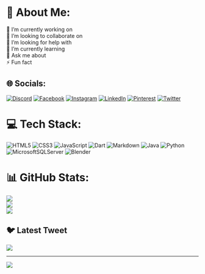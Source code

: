 # 💫 About Me:
🔭 I’m currently working on<br>👯 I’m looking to collaborate on<br>🤝 I’m looking for help with<br>🌱 I’m currently learning<br>💬 Ask me about<br>⚡ Fun fact


## 🌐 Socials:
[![Discord](https://img.shields.io/badge/Discord-%237289DA.svg?logo=discord&logoColor=white)](https://discord.gg/MoaZz#5477) [![Facebook](https://img.shields.io/badge/Facebook-%231877F2.svg?logo=Facebook&logoColor=white)](https://facebook.com/https://www.facebook.com/moaaz.osamaahmed.5?mibextid=ZbWKwL) [![Instagram](https://img.shields.io/badge/Instagram-%23E4405F.svg?logo=Instagram&logoColor=white)](https://instagram.com/https://instagram.com/moazosama2004/) [![LinkedIn](https://img.shields.io/badge/LinkedIn-%230077B5.svg?logo=linkedin&logoColor=white)](https://linkedin.com/in/https://www.linkedin.com/in/moaz-osama-161ab723a/) [![Pinterest](https://img.shields.io/badge/Pinterest-%23E60023.svg?logo=Pinterest&logoColor=white)](https://pinterest.com/https://www.pinterest.com/ezemoxo808/) [![Twitter](https://img.shields.io/badge/Twitter-%231DA1F2.svg?logo=Twitter&logoColor=white)](https://twitter.com/https://twitter.com/https://twitter.com/UrfavMoaaaz) 

# 💻 Tech Stack:
![HTML5](https://img.shields.io/badge/html5-%23E34F26.svg?style=flat-square&logo=html5&logoColor=white) ![CSS3](https://img.shields.io/badge/css3-%231572B6.svg?style=flat-square&logo=css3&logoColor=white) ![JavaScript](https://img.shields.io/badge/javascript-%23323330.svg?style=flat-square&logo=javascript&logoColor=%23F7DF1E) ![Dart](https://img.shields.io/badge/dart-%230175C2.svg?style=flat-square&logo=dart&logoColor=white) ![Markdown](https://img.shields.io/badge/markdown-%23000000.svg?style=flat-square&logo=markdown&logoColor=white) ![Java](https://img.shields.io/badge/java-%23ED8B00.svg?style=flat-square&logo=java&logoColor=white) ![Python](https://img.shields.io/badge/python-3670A0?style=flat-square&logo=python&logoColor=ffdd54) ![MicrosoftSQLServer](https://img.shields.io/badge/Microsoft%20SQL%20Sever-CC2927?style=flat-square&logo=microsoft%20sql%20server&logoColor=white) ![Blender](https://img.shields.io/badge/blender-%23F5792A.svg?style=flat-square&logo=blender&logoColor=white)
# 📊 GitHub Stats:
![](https://github-readme-stats.vercel.app/api?username=moazosama2004&theme=radical&hide_border=false&include_all_commits=false&count_private=false)<br/>
![](https://github-readme-streak-stats.herokuapp.com/?user=moazosama2004&theme=radical&hide_border=false)<br/>
![](https://github-readme-stats.vercel.app/api/top-langs/?username=moazosama2004&theme=radical&hide_border=false&include_all_commits=false&count_private=false&layout=compact)

## 🐦 Latest Tweet
[![](https://gtce.itsvg.in/api?username=https://twitter.com/https://twitter.com/UrfavMoaaaz)](https://github.com/VishwaGauravIn/github-twitter-card-embed)

---
[![](https://visitcount.itsvg.in/api?id=moazosama2004&icon=0&color=0)](https://visitcount.itsvg.in)

<!-- Proudly created with GPRM ( https://gprm.itsvg.in ) -->
